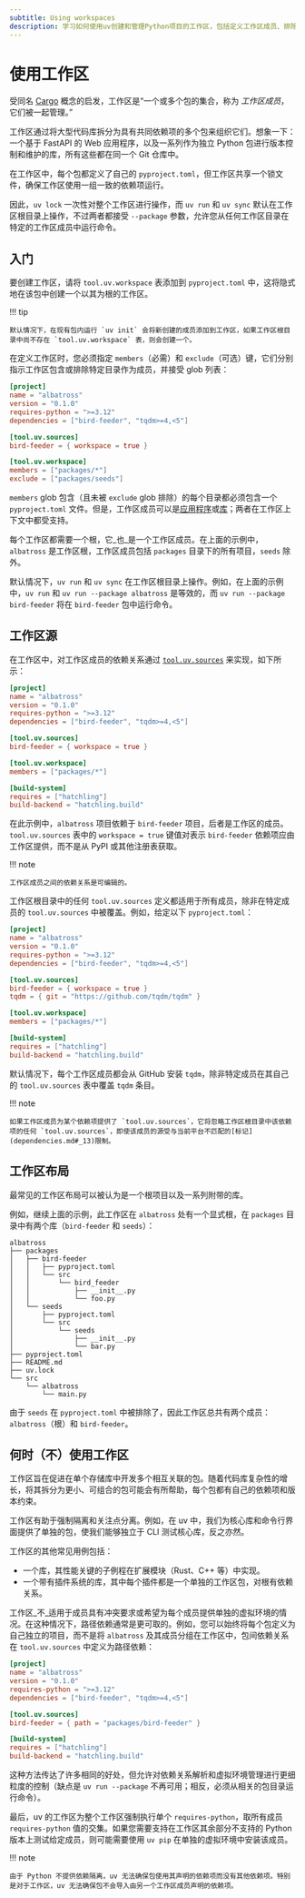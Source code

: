 ```yaml
---
subtitle: Using workspaces
description: 学习如何使用uv创建和管理Python项目的工作区，包括定义工作区成员、排除目录、锁定和同步依赖项。完整指南帮助您高效地组织和发布Python代码。
---
```


# 使用工作区

受同名 [Cargo](https://doc.rust-lang.org/cargo/reference/workspaces.html) 概念的启发，工作区是“一个或多个包的集合，称为 _工作区成员_，它们被一起管理。”

工作区通过将大型代码库拆分为具有共同依赖项的多个包来组织它们。想象一下：一个基于 FastAPI 的 Web 应用程序，以及一系列作为独立 Python 包进行版本控制和维护的库，所有这些都在同一个 Git 仓库中。

在工作区中，每个包都定义了自己的 `pyproject.toml`，但工作区共享一个锁文件，确保工作区使用一组一致的依赖项运行。

因此，`uv lock` 一次性对整个工作区进行操作，而 `uv run` 和 `uv sync` 默认在工作区根目录上操作，不过两者都接受 `--package` 参数，允许您从任何工作区目录在特定的工作区成员中运行命令。

## 入门

要创建工作区，请将 `tool.uv.workspace` 表添加到 `pyproject.toml` 中，这将隐式地在该包中创建一个以其为根的工作区。

!!! tip

    默认情况下，在现有包内运行 `uv init` 会将新创建的成员添加到工作区，如果工作区根目录中尚不存在 `tool.uv.workspace` 表，则会创建一个。

在定义工作区时，您必须指定 `members`（必需）和 `exclude`（可选）键，它们分别指示工作区包含或排除特定目录作为成员，并接受 glob 列表：

```toml title="pyproject.toml"
[project]
name = "albatross"
version = "0.1.0"
requires-python = ">=3.12"
dependencies = ["bird-feeder", "tqdm>=4,<5"]

[tool.uv.sources]
bird-feeder = { workspace = true }

[tool.uv.workspace]
members = ["packages/*"]
exclude = ["packages/seeds"]
```

`members` glob 包含（且未被 `exclude` glob 排除）的每个目录都必须包含一个 `pyproject.toml` 文件。但是，工作区成员可以是[应用程序](./init.md#_3)或[库](./init.md#_5)；两者在工作区上下文中都受支持。

每个工作区都需要一个根，它_也_是一个工作区成员。在上面的示例中，`albatross` 是工作区根，工作区成员包括 `packages` 目录下的所有项目，`seeds` 除外。

默认情况下，`uv run` 和 `uv sync` 在工作区根目录上操作。例如，在上面的示例中，`uv run` 和 `uv run --package albatross` 是等效的，而 `uv run --package bird-feeder` 将在 `bird-feeder` 包中运行命令。

## 工作区源

在工作区中，对工作区成员的依赖关系通过 [`tool.uv.sources`](./dependencies.md) 来实现，如下所示：

```toml title="pyproject.toml"
[project]
name = "albatross"
version = "0.1.0"
requires-python = ">=3.12"
dependencies = ["bird-feeder", "tqdm>=4,<5"]

[tool.uv.sources]
bird-feeder = { workspace = true }

[tool.uv.workspace]
members = ["packages/*"]

[build-system]
requires = ["hatchling"]
build-backend = "hatchling.build"
```

在此示例中，`albatross` 项目依赖于 `bird-feeder` 项目，后者是工作区的成员。`tool.uv.sources` 表中的 `workspace = true` 键值对表示 `bird-feeder` 依赖项应由工作区提供，而不是从 PyPI 或其他注册表获取。

!!! note

    工作区成员之间的依赖关系是可编辑的。

工作区根目录中的任何 `tool.uv.sources` 定义都适用于所有成员，除非在特定成员的 `tool.uv.sources` 中被覆盖。例如，给定以下 `pyproject.toml`：

```toml title="pyproject.toml"
[project]
name = "albatross"
version = "0.1.0"
requires-python = ">=3.12"
dependencies = ["bird-feeder", "tqdm>=4,<5"]

[tool.uv.sources]
bird-feeder = { workspace = true }
tqdm = { git = "https://github.com/tqdm/tqdm" }

[tool.uv.workspace]
members = ["packages/*"]

[build-system]
requires = ["hatchling"]
build-backend = "hatchling.build"
```

默认情况下，每个工作区成员都会从 GitHub 安装 `tqdm`，除非特定成员在其自己的 `tool.uv.sources` 表中覆盖 `tqdm` 条目。

!!! note

    如果工作区成员为某个依赖项提供了 `tool.uv.sources`，它将忽略工作区根目录中该依赖项的任何 `tool.uv.sources`，即使该成员的源受与当前平台不匹配的[标记](dependencies.md#_13)限制。

## 工作区布局

最常见的工作区布局可以被认为是一个根项目以及一系列附带的库。

例如，继续上面的示例，此工作区在 `albatross` 处有一个显式根，在 `packages` 目录中有两个库（`bird-feeder` 和 `seeds`）：

```text
albatross
├── packages
│   ├── bird-feeder
│   │   ├── pyproject.toml
│   │   └── src
│   │       └── bird_feeder
│   │           ├── __init__.py
│   │           └── foo.py
│   └── seeds
│       ├── pyproject.toml
│       └── src
│           └── seeds
│               ├── __init__.py
│               └── bar.py
├── pyproject.toml
├── README.md
├── uv.lock
└── src
    └── albatross
        └── main.py
```

由于 `seeds` 在 `pyproject.toml` 中被排除了，因此工作区总共有两个成员：`albatross`（根）和 `bird-feeder`。

## 何时（不）使用工作区

工作区旨在促进在单个存储库中开发多个相互关联的包。随着代码库复杂性的增长，将其拆分为更小、可组合的包可能会有所帮助，每个包都有自己的依赖项和版本约束。

工作区有助于强制隔离和关注点分离。例如，在 uv 中，我们为核心库和命令行界面提供了单独的包，使我们能够独立于 CLI 测试核心库，反之亦然。

工作区的其他常见用例包括：

- 一个库，其性能关键的子例程在扩展模块（Rust、C++ 等）中实现。
- 一个带有插件系统的库，其中每个插件都是一个单独的工作区包，对根有依赖关系。

工作区_不_适用于成员具有冲突要求或希望为每个成员提供单独的虚拟环境的情况。在这种情况下，路径依赖通常是更可取的。例如，您可以始终将每个包定义为自己独立的项目，而不是将 `albatross` 及其成员分组在工作区中，包间依赖关系在 `tool.uv.sources` 中定义为路径依赖：

```toml title="pyproject.toml"
[project]
name = "albatross"
version = "0.1.0"
requires-python = ">=3.12"
dependencies = ["bird-feeder", "tqdm>=4,<5"]

[tool.uv.sources]
bird-feeder = { path = "packages/bird-feeder" }

[build-system]
requires = ["hatchling"]
build-backend = "hatchling.build"
```

这种方法传达了许多相同的好处，但允许对依赖关系解析和虚拟环境管理进行更细粒度的控制（缺点是 `uv run --package` 不再可用；相反，必须从相关的包目录运行命令）。

最后，uv 的工作区为整个工作区强制执行单个 `requires-python`，取所有成员 `requires-python` 值的交集。如果您需要支持在工作区其余部分不支持的 Python 版本上测试给定成员，则可能需要使用 `uv pip` 在单独的虚拟环境中安装该成员。

!!! note

    由于 Python 不提供依赖隔离，uv 无法确保包使用其声明的依赖项而没有其他依赖项。特别是对于工作区，uv 无法确保包不会导入由另一个工作区成员声明的依赖项。
